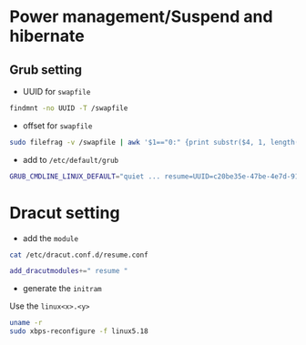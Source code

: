 # Power management/Suspend and hibernate

Grub setting
-----------------
- UUID for `swapfile`
```bash
findmnt -no UUID -T /swapfile
```

- offset for `swapfile`
```bash
sudo filefrag -v /swapfile | awk '$1=="0:" {print substr($4, 1, length($4)-2)}'
```

- add to `/etc/default/grub`
```bash
GRUB_CMDLINE_LINUX_DEFAULT="quiet ... resume=UUID=c20be35e-47be-4e7d-919f-966ba1edf0ea resume_offset=2224128"

```
# Dracut setting

- add the `module`
```bash
cat /etc/dracut.conf.d/resume.conf

add_dracutmodules+=" resume "
```

- generate the `initram`

Use the `linux<x>.<y>`
```bash
uname -r
sudo xbps-reconfigure -f linux5.18
```
